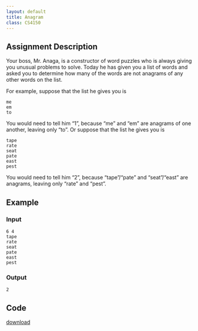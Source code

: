 ```yaml
---
layout: default
title: Anagram 
class: CS4150
---
```

## Assignment Description
Your boss, Mr. Anaga, is a constructor of word puzzles who is always giving you unusual problems to solve. Today he has given you a list of words and asked you to determine how many of the words are not anagrams of any other words on the list.

For example, suppose that the list he gives you is

    me
    em
    to

You would need to tell him “1”, because “me” and “em” are anagrams of one another, leaving only “to”. Or suppose that the list he gives you is

    tape
    rate
    seat
    pate
    east
    pest

You would need to tell him “2”, because “tape”/“pate” and “seat”/“east” are anagrams, leaving only “rate” and “pest”. 

## Example
### Input
    6 4
    tape
    rate
    seat
    pate
    east
    pest

### Output
    2

## Code
[download](/cs4150/files/anagram.py)